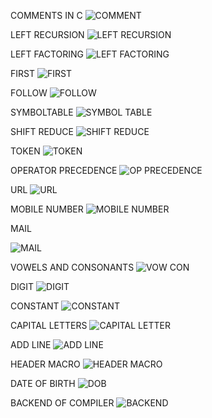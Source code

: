 COMMENTS IN C
![COMMENT](https://github.com/PraneethSaiKSSE/CompilerDesign/assets/113979088/c6960a4d-ba1e-436f-b712-ce6284f8558e)

LEFT RECURSION
![LEFT RECURSION](https://github.com/PraneethSaiKSSE/CompilerDesign/assets/113979088/2f14e95d-75bd-4672-90aa-caac5e1a9a6a)

LEFT FACTORING
![LEFT FACTORING](https://github.com/PraneethSaiKSSE/CompilerDesign/assets/113979088/9ef0c693-2ff1-48c0-8506-c3c3c1f2d393)

FIRST
![FIRST](https://github.com/PraneethSaiKSSE/CompilerDesign/assets/113979088/f6a56f66-8c8a-4cce-b9b3-77939a2d05ff)

FOLLOW
![FOLLOW](https://github.com/PraneethSaiKSSE/CompilerDesign/assets/113979088/727782a2-5b99-4389-b54d-7db1c421924d)

SYMBOLTABLE
![SYMBOL TABLE](https://github.com/PraneethSaiKSSE/CompilerDesign/assets/113979088/d57a46a6-26b2-4681-81ed-79813691a836)

SHIFT REDUCE
![SHIFT REDUCE](https://github.com/PraneethSaiKSSE/CompilerDesign/assets/113979088/ae1f1c72-4e4a-40f3-b809-13ba9af6610e)

TOKEN
![TOKEN](https://github.com/PraneethSaiKSSE/CompilerDesign/assets/113979088/d7d9ad58-c2bf-4c30-8cff-e16257627b10)

OPERATOR PRECEDENCE
![OP PRECEDENCE](https://github.com/PraneethSaiKSSE/CompilerDesign/assets/113979088/f4742155-a91c-47bf-8a9c-b322a06425a1)

URL
![URL](https://github.com/PraneethSaiKSSE/CompilerDesign/assets/113979088/19526b0e-4f8c-469c-9b75-9620b8a165ed)

MOBILE NUMBER
![MOBILE NUMBER](https://github.com/PraneethSaiKSSE/CompilerDesign/assets/113979088/740261e5-2146-4449-9920-8b629f8d8635)

MAIL

![MAIL](https://github.com/PraneethSaiKSSE/CompilerDesign/assets/113979088/8135a028-22a7-45ca-87f1-6231688163ea)

VOWELS AND CONSONANTS
![VOW CON](https://github.com/PraneethSaiKSSE/CompilerDesign/assets/113979088/da93a8ee-5591-4be4-b723-e2293f1ed5f8)

DIGIT
![DIGIT](https://github.com/PraneethSaiKSSE/CompilerDesign/assets/113979088/b38e601b-52dc-4749-9558-87f27aedd68f)

CONSTANT
![CONSTANT](https://github.com/PraneethSaiKSSE/CompilerDesign/assets/113979088/eebf7726-2424-43bd-9a52-19a35ba13dcd)

CAPITAL LETTERS
![CAPITAL LETTER](https://github.com/PraneethSaiKSSE/CompilerDesign/assets/113979088/e930d737-29c0-4679-902a-7cf74fe1d9af)

ADD LINE
![ADD LINE](https://github.com/PraneethSaiKSSE/CompilerDesign/assets/113979088/8edfc3d7-187b-4acc-896e-fcb6e5ed8904)

HEADER MACRO
![HEADER MACRO](https://github.com/PraneethSaiKSSE/CompilerDesign/assets/113979088/9aedf6f0-8b97-4c6b-a5ee-e0d6fbb3dd89)

DATE OF BIRTH
![DOB](https://github.com/PraneethSaiKSSE/CompilerDesign/assets/113979088/4f7c029e-30fa-4c96-a133-26759e45334a)

BACKEND OF COMPILER
![BACKEND](https://github.com/PraneethSaiKSSE/CompilerDesign/assets/113979088/8c50d210-9faf-4de1-8c26-e94fad288d1f)














